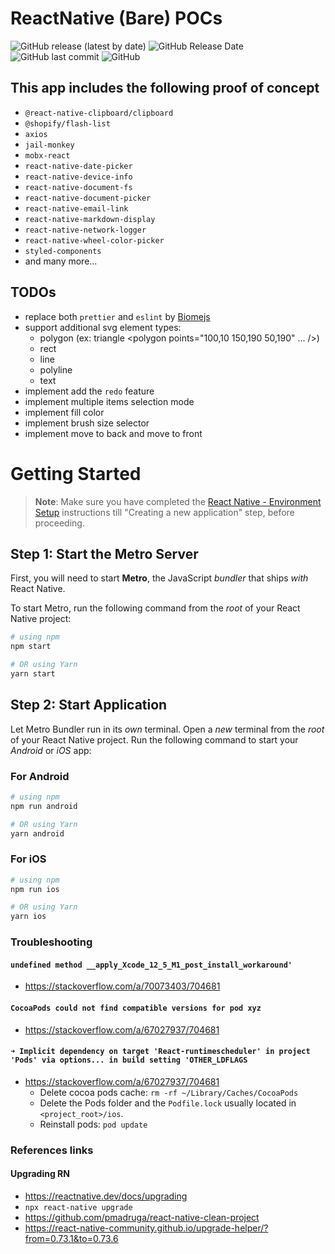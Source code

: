 # ReactNative (Bare) POCs

![GitHub release (latest by date)](https://img.shields.io/github/v/release/amwebexpert/poc-archiver-bare) ![GitHub Release Date](https://img.shields.io/github/release-date/amwebexpert/poc-archiver-bare) ![GitHub last commit](https://img.shields.io/github/last-commit/amwebexpert/poc-archiver-bare) ![GitHub](https://img.shields.io/github/license/amwebexpert/poc-archiver-bare)

## This app includes the following proof of concept

- `@react-native-clipboard/clipboard`
- `@shopify/flash-list`
- `axios`
- `jail-monkey`
- `mobx-react`
- `react-native-date-picker`
- `react-native-device-info`
- `react-native-document-fs`
- `react-native-document-picker`
- `react-native-email-link`
- `react-native-markdown-display`
- `react-native-network-logger`
- `react-native-wheel-color-picker`
- `styled-components`
- and many more...

## TODOs

- replace both `prettier` and `eslint` by [Biomejs](https://biomejs.dev/)
- support additional svg element types:
  - polygon (ex: triangle <polygon points="100,10 150,190 50,190" ... />)
  - rect
  - line
  - polyline
  - text
- implement add the `redo` feature
- implement multiple items selection mode
- implement fill color
- implement brush size selector
- implement move to back and move to front

# Getting Started

> **Note**: Make sure you have completed the [React Native - Environment Setup](https://reactnative.dev/docs/environment-setup) instructions till "Creating a new application" step, before proceeding.

## Step 1: Start the Metro Server

First, you will need to start **Metro**, the JavaScript _bundler_ that ships _with_ React Native.

To start Metro, run the following command from the _root_ of your React Native project:

```bash
# using npm
npm start

# OR using Yarn
yarn start
```

## Step 2: Start Application

Let Metro Bundler run in its _own_ terminal. Open a _new_ terminal from the _root_ of your React Native project. Run the following command to start your _Android_ or _iOS_ app:

### For Android

```bash
# using npm
npm run android

# OR using Yarn
yarn android
```

### For iOS

```bash
# using npm
npm run ios

# OR using Yarn
yarn ios
```

### Troubleshooting

#### `undefined method __apply_Xcode_12_5_M1_post_install_workaround'`

- https://stackoverflow.com/a/70073403/704681

#### `CocoaPods could not find compatible versions for pod xyz`

- https://stackoverflow.com/a/67027937/704681

#### `➜ Implicit dependency on target 'React-runtimescheduler' in project 'Pods' via options... in build setting 'OTHER_LDFLAGS`

- https://stackoverflow.com/a/67027937/704681
  - Delete cocoa pods cache: `rm -rf ~/Library/Caches/CocoaPods`
  - Delete the Pods folder and the `Podfile.lock` usually located in `<project_root>/ios`.
  - Reinstall pods: `pod update`

### References links

#### Upgrading RN

- https://reactnative.dev/docs/upgrading
- `npx react-native upgrade`
- https://github.com/pmadruga/react-native-clean-project
- https://react-native-community.github.io/upgrade-helper/?from=0.73.1&to=0.73.6

